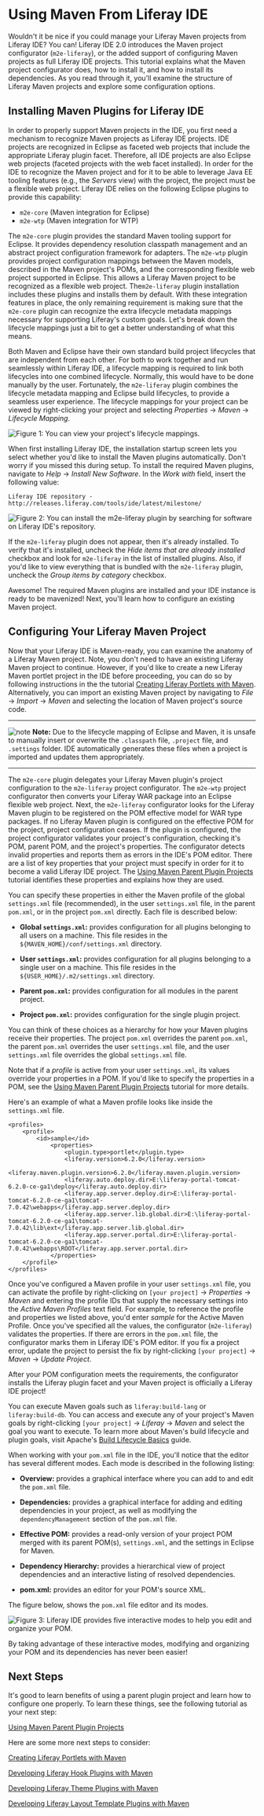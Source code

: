 # Using Maven From Liferay IDE [](id=using-maven-from-liferay-ide-lp-6-2-develop-tutorial)

Wouldn't it be nice if you could manage your Liferay Maven projects from Liferay
IDE? You can! Liferay IDE 2.0 introduces the Maven project configurator
(`m2e-liferay`), or the added support of configuring Maven projects as full
Liferay IDE projects. This tutorial explains what the Maven project
configurator does, how to install it, and how to install its dependencies. As
you read through it, you'll examine the structure of Liferay Maven projects and
explore some configuration options.

## Installing Maven Plugins for Liferay IDE

In order to properly support Maven projects in the IDE, you first need a
mechanism to recognize Maven projects as Liferay IDE projects. IDE projects are
recognized in Eclipse as faceted web projects that include the appropriate
Liferay plugin facet. Therefore, all IDE projects are also Eclipse web projects
(faceted projects with the web facet installed). In order for the IDE to recognize
the Maven project and for it to be able to leverage Java EE tooling features
(e.g., the *Servers* view) with the project, the project must be a flexible web
project. Liferay IDE relies on the following Eclipse plugins to provide this
capability:  

- `m2e-core` (Maven integration for Eclipse)
- `m2e-wtp` (Maven integration for WTP)

The `m2e-core` plugin provides the standard Maven tooling support for Eclipse.
It provides dependency resolution classpath management and an abstract project
configuration framework for adapters. The `m2e-wtp` plugin provides project
configuration mappings between the Maven models, described in the Maven
project's POMs, and the corresponding flexible web project supported in Eclipse.
This allows a Liferay Maven project to be recognized as a flexible web project.
The`m2e-liferay` plugin installation includes these plugins and installs them by
default. With these integration features in place, the only remaining
requirement is making sure that the `m2e-core` plugin can recognize the extra
lifecycle metadata mappings necessary for supporting Liferay's custom goals.
Let's break down the lifecycle mappings just a bit to get a better understanding
of what this means. 

Both Maven and Eclipse have their own standard build project lifecycles that are
independent from each other. For both to work together and run seamlessly within
Liferay IDE, a lifecycle mapping is required to link both lifecycles into one
combined lifecycle. Normally, this would have to be done manually by the user.
Fortunately, the `m2e-liferay` plugin combines the lifecycle metadata mapping
and Eclipse build lifecycles, to provide a seamless user experience. The
lifecycle mappings for your project can be viewed by right-clicking your project
and selecting *Properties* &rarr; *Maven* &rarr; *Lifecycle Mapping*. 

![Figure 1: You can view your project's lifecycle mappings.](../../images/maven-lifecycle-mapping.png)

When first installing Liferay IDE, the installation startup screen lets you
select whether you'd like to install the Maven plugins automatically. Don't
worry if you missed this during setup. To install the required Maven plugins,
navigate to *Help* &rarr; *Install New Software*. In the *Work with* field,
insert the following value:

    Liferay IDE repository - http://releases.liferay.com/tools/ide/latest/milestone/ 

![Figure 2: You can install the `m2e-liferay` plugin by searching for software on Liferay IDE's repository.](../../images/m2e-liferay-installation.png)

If the `m2e-liferay` plugin does not appear, then it's already installed. To
verify that it's installed, uncheck the *Hide items that are already installed*
checkbox and look for `m2e-liferay` in the list of installed plugins. Also, if
you'd like to view everything that is bundled with the `m2e-liferay` plugin,
uncheck the *Group items by category* checkbox. 

Awesome! The required Maven plugins are installed and your IDE instance is ready
to be mavenized! Next, you'll learn how to configure an existing Maven project.

## Configuring Your Liferay Maven Project

Now that your Liferay IDE is Maven-ready, you can examine the anatomy of a
Liferay Maven project. Note, you don't need to have an existing Liferay Maven
project to continue. However, if you'd like to create a new Liferay Maven
portlet project in the IDE before proceeding, you can do so by following
instructions in the the tutorial [Creating Liferay Portlets with
Maven](https://www-ldn.liferay.com/develop/tutorials/-/knowledge_base/creating-liferay-portlets-with-maven-lp-6-2-develop-tutorial).
Alternatively, you can import an existing Maven project by navigating to *File*
&rarr; *Import* &rarr; *Maven* and selecting the location of Maven project's
source code. 

---

![note](../../images/tip-pen-paper.png) **Note:** Due to the lifecycle mapping
of Eclipse and Maven, it is unsafe to manually insert or overwrite the
`.classpath` file, `.project` file, and `.settings` folder. IDE automatically
generates these files when a project is imported and updates them appropriately.

---

The `m2e-core` plugin delegates your Liferay Maven plugin's project
configuration to the `m2e-liferay` project configurator. The `m2e-wtp` project
configurator then converts your Liferay WAR package into an Eclipse flexible web
project. Next, the `m2e-liferay` configurator looks for the Liferay Maven plugin
to be registered on the POM effective model for WAR type packages. If no Liferay
Maven plugin is configured on the effective POM for the project, project
configuration ceases. If the plugin is configured, the project configurator
validates your project's configuration, checking it's POM, parent POM, and the
project's properties. The configurator detects invalid properties and reports
them as errors in the IDE's POM editor. There are a list of key properties that
your project must specify in order for it to become a valid Liferay IDE project.
The [Using Maven Parent Plugin
Projects](https://www-ldn.liferay.com/develop/tutorials/-/knowledge_base/using-maven-parent-plugin-projects-lp-6-2-develop-tutorial)
tutorial identifies these properties and explains how they are used. 

You can specify these properties in either the Maven profile of the global
`settings.xml` file (recommended), in the user `settings.xml` file, in the
parent `pom.xml`, or in the project `pom.xml` directly. Each file is described
below:

- **Global `settings.xml`:** provides configuration for all plugins belonging to
  all users on a machine. This file resides in the
  `${MAVEN_HOME}/conf/settings.xml` directory.

- **User `settings.xml`:** provides configuration for all plugins belonging to a
  single user on a machine. This file resides in the
  `${USER_HOME}/.m2/settings.xml` directory.

- **Parent `pom.xml`:** provides configuration for all modules in the parent
  project.

- **Project `pom.xml`:** provides configuration for the single plugin project.

You can think of these choices as a hierarchy for how your Maven plugins receive
their properties. The project `pom.xml` overrides the parent `pom.xml`, the
parent `pom.xml` overrides the user `settings.xml` file, and the user
`settings.xml` file overrides the global `settings.xml` file. 

Note that if a *profile* is active from your user `settings.xml`, its values 
override your properties in a POM. If you'd like to specify the properties in a
POM, see the [Using Maven Parent Plugin
Projects](https://www-ldn.liferay.com/develop/tutorials/-/knowledge_base/using-maven-parent-plugin-projects-lp-6-2-develop-tutorial)
tutorial for more details. 

Here's an example of what a Maven profile looks like inside the `settings.xml`
file.

    <profiles>
        <profile>
            <id>sample</id>
                <properties>
                    <plugin.type>portlet</plugin.type>
                    <liferay.version>6.2.0</liferay.version>
                    <liferay.maven.plugin.version>6.2.0</liferay.maven.plugin.version>
                    <liferay.auto.deploy.dir>E:\liferay-portal-tomcat-6.2.0-ce-ga1\deploy</liferay.auto.deploy.dir>
                    <liferay.app.server.deploy.dir>E:\liferay-portal-tomcat-6.2.0-ce-ga1\tomcat-7.0.42\webapps</liferay.app.server.deploy.dir>
                    <liferay.app.server.lib.global.dir>E:\liferay-portal-tomcat-6.2.0-ce-ga1\tomcat-7.0.42\lib\ext</liferay.app.server.lib.global.dir>
                    <liferay.app.server.portal.dir>E:\liferay-portal-tomcat-6.2.0-ce-ga1\tomcat-7.0.42\webapps\ROOT</liferay.app.server.portal.dir>
                </properties>
        </profile>
    </profiles>

Once you've configured a Maven profile in your user `settings.xml` file, you can
activate the profile by right-clicking on `[your project]` &rarr; *Properties*
&rarr; *Maven* and entering the profile IDs that supply the necessary settings
into the *Active Maven Profiles* text field. For example, to reference the
profile and properties we listed above, you'd enter *sample* for the Active
Maven Profile. Once you've specified all the values, the configurator
(`m2e-liferay`) validates the properties. If there are errors in the `pom.xml`
file, the configurator marks them in Liferay IDE's POM editor. If you fix a
project error, update the project to persist the fix by right-clicking `[your
project]` &rarr; *Maven* &rarr; *Update Project*. 

After your POM configuration meets the requirements, the configurator installs
the Liferay plugin facet and your Maven project is officially a Liferay IDE
project! 

You can execute Maven goals such as `liferay:build-lang` or `liferay:build-db`.
You can access and execute any of your project's Maven goals by right-clicking
`[your project]` &rarr; *Liferay* &rarr; *Maven* and select the goal you want to
execute. To learn more about Maven's build lifecycle and plugin goals, visit
Apache's [Build Lifecycle
Basics](http://maven.apache.org/guides/introduction/introduction-to-the-lifecycle.html#Build_Lifecycle_Basics)
guide. 

When working with your `pom.xml` file in the IDE, you'll notice that the editor has several
different modes. Each mode is described in the following listing:

- **Overview:** provides a graphical interface where you can add to and edit the
  `pom.xml` file.

- **Dependencies:** provides a graphical interface for adding and editing
  dependencies in your project, as well as modifying the `dependencyManagement`
  section of the `pom.xml` file.

- **Effective POM:** provides a read-only version of your project POM merged
  with its parent POM(s), `settings.xml`, and the settings in Eclipse for Maven.

- **Dependency Hierarchy:** provides a hierarchical view of project dependencies
  and an interactive listing of resolved dependencies.

- **pom.xml:** provides an editor for your POM's source XML.

The figure below, shows the `pom.xml` file editor and its modes. 

![Figure 3: Liferay IDE provides five interactive modes to help you edit and organize your POM.](../../images/pom-editor-features.png)

By taking advantage of these interactive modes, modifying and organizing your
POM and its dependencies has never been easier!

## Next Steps

It's good to learn benefits of using a parent plugin project and learn how to
configure one properly. To learn these things, see the following tutorial as
your next step:

[Using Maven Parent Plugin
Projects](https://www-ldn.liferay.com/develop/tutorials/-/knowledge_base/using-maven-parent-plugin-projects-lp-6-2-develop-tutorial)

Here are some more next steps to consider:

[Creating Liferay Portlets with Maven](https://www-ldn.liferay.com/develop/tutorials/-/knowledge_base/creating-liferay-portlets-with-maven-lp-6-2-develop-tutorial)

[Developing Liferay Hook Plugins with Maven](https://www-ldn.liferay.com/develop/tutorials/-/knowledge_base/developing-liferay-hook-plugins-with-maven-lp-6-2-develop-tutorial)

[Developing Liferay Theme Plugins with Maven](https://www-ldn.liferay.com/develop/tutorials/-/knowledge_base/developing-liferay-theme-plugins-with-maven-lp-6-2-develop-tutorial)

[Developing Liferay Layout Template Plugins with Maven](https://www-ldn.liferay.com/develop/tutorials/-/knowledge_base/developing-liferay-layout-template-plugins-with-mav-lp-6-2-develop-tutorial)

